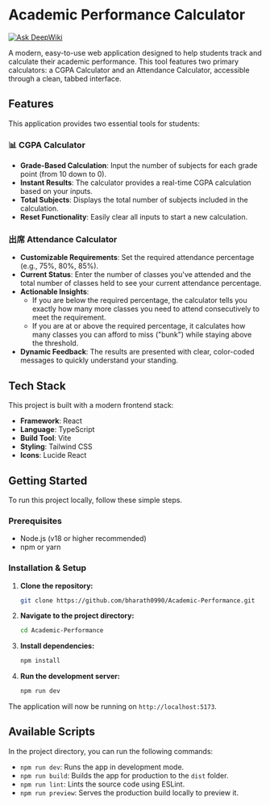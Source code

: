 # Academic Performance Calculator
[![Ask DeepWiki](https://devin.ai/assets/askdeepwiki.png)](https://deepwiki.com/bharath0990/Academic-Performance)

A modern, easy-to-use web application designed to help students track and calculate their academic performance. This tool features two primary calculators: a CGPA Calculator and an Attendance Calculator, accessible through a clean, tabbed interface.

## Features

This application provides two essential tools for students:

### 📊 CGPA Calculator
- **Grade-Based Calculation**: Input the number of subjects for each grade point (from 10 down to 0).
- **Instant Results**: The calculator provides a real-time CGPA calculation based on your inputs.
- **Total Subjects**: Displays the total number of subjects included in the calculation.
- **Reset Functionality**: Easily clear all inputs to start a new calculation.

### 出席 Attendance Calculator
- **Customizable Requirements**: Set the required attendance percentage (e.g., 75%, 80%, 85%).
- **Current Status**: Enter the number of classes you've attended and the total number of classes held to see your current attendance percentage.
- **Actionable Insights**:
    - If you are below the required percentage, the calculator tells you exactly how many more classes you need to attend consecutively to meet the requirement.
    - If you are at or above the required percentage, it calculates how many classes you can afford to miss ("bunk") while staying above the threshold.
- **Dynamic Feedback**: The results are presented with clear, color-coded messages to quickly understand your standing.

## Tech Stack

This project is built with a modern frontend stack:

-   **Framework**: React
-   **Language**: TypeScript
-   **Build Tool**: Vite
-   **Styling**: Tailwind CSS
-   **Icons**: Lucide React

## Getting Started

To run this project locally, follow these simple steps.

### Prerequisites

-   Node.js (v18 or higher recommended)
-   npm or yarn

### Installation & Setup

1.  **Clone the repository:**
    ```sh
    git clone https://github.com/bharath0990/Academic-Performance.git
    ```

2.  **Navigate to the project directory:**
    ```sh
    cd Academic-Performance
    ```

3.  **Install dependencies:**
    ```sh
    npm install
    ```

4.  **Run the development server:**
    ```sh
    npm run dev
    ```

The application will now be running on `http://localhost:5173`.

## Available Scripts

In the project directory, you can run the following commands:

-   `npm run dev`: Runs the app in development mode.
-   `npm run build`: Builds the app for production to the `dist` folder.
-   `npm run lint`: Lints the source code using ESLint.
-   `npm run preview`: Serves the production build locally to preview it.
